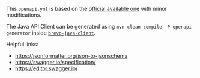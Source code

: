 This ``openapi.yml`` is based on the [official available one](https://api.brevo.com/v3/swagger_definition_v3.yml) with minor modifications.

The Java API Client can be generated using ``mvn clean compile -P openapi-generator`` inside [``brevo-java-client``](../brevo-java-client/).

Helpful links:
* https://jsonformatter.org/json-to-jsonschema
* https://swagger.io/specification/
* https://editor.swagger.io/
